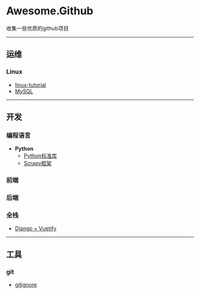 # Awesome.Github
收集一些优质的github项目


----------
## 运维

### Linux

 - [linux-tutorial](https://github.com/dunwu/linux-tutorial)
 - [MySQL](https://github.com/jaywcjlove/mysql-tutorial)


----------


## 开发

### 编程语言

 - **Python**
	 -  [Python标准库](https://docs.python.org/zh-cn/3/library/index.html)
	 -  [Scrapy框架](https://s0docs0scrapy0org.icopy.site/en/latest/intro/overview.html)


### 前端

### 后端

### 全栈

 - [Django + Vuetify](https://github.com/Alhakem/django-vuetify-template)

----------
## 工具

### git

 - [gitignore](https://github.com/github/gitignore)

